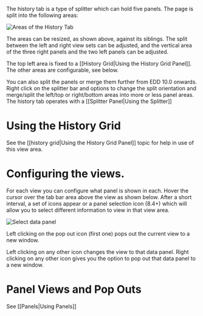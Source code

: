 The history tab is a type of splitter which can hold five panels. The page is split into the following areas:

![Areas of the History Tab](http://i.imgur.com/NPhpmIq.png)

The areas can be resized, as shown above, against its siblings. The split between the left and right view sets can be adjusted, and the vertical area of the three right panels and the two left panels can be adjusted.

The top left area is fixed to a [[History Grid|Using the History Grid Panel]].  The other areas are configurable, see below. 

You can also split the panels or merge them further from EDD 10.0 onwards.  Right click on the splitter bar and options to change the split orientation and merge/split the left/top or right/bottom areas into more or less panel areas.  The history tab operates with a [[Splitter Panel|Using the Splitter]]

# Using the History Grid
See the [[history grid|Using the History Grid Panel]] topic for help in use of this view area.

# Configuring the views.
For each view you can configure what panel is shown in each.  Hover the cursor over the tab bar area above the view as shown below.  After a short interval, a set of icons appear or a panel selection icon (8.4+) which will allow you to select different information to view in that view area.

![Select data panel](http://i.imgur.com/5X3MoL1.png)

Left clicking on the pop out icon (first one) pops out the current view to a new window.

Left clicking on any other icon changes the view to that data panel. Right clicking on any other icon gives you the option to pop out that data panel to a new window.

# Panel Views and Pop Outs
See [[Panels|Using Panels]]
